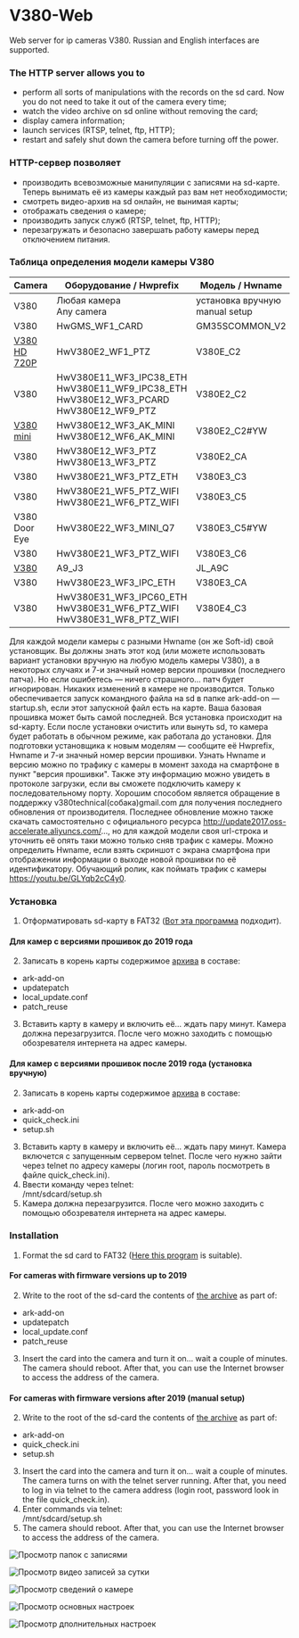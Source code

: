 # V380-Web
Web server for ip cameras V380. Russian and English interfaces are supported.  
### The HTTP server allows you to
- perform all sorts of manipulations with the records on the sd card. Now you do not need to take it out of the camera every time;
- watch the video archive on sd online without removing the card;
- display camera information;
- launch services (RTSP, telnet, ftp, HTTP);
- restart and safely shut down the camera before turning off the power.  
### HTTP-сервер позволяет
- производить всевозможные манипуляции с записями на sd-карте. Теперь вынимать её из камеры каждый раз вам нет необходимости;
- смотреть видео-архив на sd онлайн, не вынимая карты;
- отображать сведения о камере;
- производить запуск служб (RTSP, telnet, ftp, HTTP);
- перезагружать и безопасно завершать работу камеры перед отключением питания.
### Таблица определения модели камеры V380
| Camera | Оборудование / Hwprefix | Модель / Hwname | Установщик / Installer |
| --- | --- | --- | --- |
| V380 | Любая камера<br>Any camera | установка вручную<br>manual setup | [httpd_V380_any_manual.zip](https://github.com/Arkady23/V380-Web/releases/download/20210530/httpd_V380_any_manual_v20210620.zip) |
| V380 | HwGMS_WF1_CARD | GM35SCOMMON_V2 | [httpd_GM35SCOMMON_V2.zip](https://github.com/Arkady23/V380-Web/releases/download/20210530/httpd_GM35SCOMMON_V2_9090909_v20210620.zip) |
| [V380 HD 720P](https://aliexpress.ru/item/33010593004.html) | HwV380E2_WF1_PTZ | V380E_C2 | [httpd_V380E_C2.zip](https://github.com/Arkady23/V380-Web/releases/download/20210530/httpd_V380E_C2_9090909_v20210620.zip) |
| V380 | HwV380E11_WF3_IPC38_ETH<br>HwV380E11_WF9_IPC38_ETH<br>HwV380E12_WF3_PCARD<br>HwV380E12_WF9_PTZ | V380E2_C2 | [httpd_V380E2_C2.zip](https://github.com/Arkady23/V380-Web/releases/download/20210530/httpd_V380E2_C2_9090909_v20210620.zip) |
| [V380 mini](https://aliexpress.ru/item/4000944546368.html) | HwV380E12_WF3_AK_MINI<br>HwV380E12_WF6_AK_MINI | V380E2_C2#YW | [httpd_V380E2_C2.YW.zip](https://github.com/Arkady23/V380-Web/releases/download/20210530/httpd_V380E2_C2.YW_9090909_v20210620.zip) |
| V380 | HwV380E12_WF3_PTZ<br>HwV380E13_WF3_PTZ | V380E2_CA | [httpd_V380E2_CA.zip](https://github.com/Arkady23/V380-Web/releases/download/20210530/httpd_V380E2_CA_9090909_v20210620.zip) |
| V380 | HwV380E21_WF3_PTZ_ETH | V380E3_C3 | [httpd_V380E3_C3.zip](https://github.com/Arkady23/V380-Web/releases/download/20210530/httpd_V380E3_C3_9090909_v20210620.zip) |
| V380 | HwV380E21_WF5_PTZ_WIFI<br>HwV380E21_WF6_PTZ_WIFI | V380E3_C5 | [httpd_V380E3_C5.zip](https://github.com/Arkady23/V380-Web/releases/download/20210530/httpd_V380E3_C5_9090909_v20210620.zip) |
| V380 Door Eye | HwV380E22_WF3_MINI_Q7 | V380E3_C5#YW | [httpd_V380E3_C5.YW.zip](https://github.com/Arkady23/V380-Web/releases/download/20210530/httpd_V380E3_C5.YW_9090909_v20210620.zip) |
| V380 | HwV380E21_WF3_PTZ_WIFI | V380E3_C6 | [httpd_V380E3_C6.zip](https://github.com/Arkady23/V380-Web/releases/download/20210530/httpd_V380E3_C6_9090909_v20210620.zip) |
| [V380](https://aliexpress.ru/item/4001018956901.html) | A9_J3 | JL_A9C |  |
| V380 | HwV380E23_WF3_IPC_ETH | V380E3_CA | [httpd_V380E3_CA.zip](https://github.com/Arkady23/V380-Web/releases/download/20210530/httpd_V380E3_CA_9090909_v20210620.zip) |
| V380 | HwV380E31_WF3_IPC60_ETH<br>HwV380E31_WF6_PTZ_WIFI<br>HwV380E31_WF8_PTZ_WIFI | V380E4_C3 | [httpd_V380E4_C3.zip](https://github.com/Arkady23/V380-Web/releases/download/20210530/httpd_V380E4_C3_9090909_v20210620.zip) |

Для каждой модели камеры с разными Hwname (он же Soft-id) свой установщик. Вы должны знать этот код (или можете использовать вариант установки вручную на любую модель камеры V380), а в некоторых случаях и 7-и значный номер версии прошивки (последнего патча). Но если ошибетесь — ничего страшного... патч будет игнорирован. Никаких изменений в камере не производится. Только обеспечивается запуск командного файла на sd в папке ark-add-on — startup.sh, если этот запускной файл есть на карте. Ваша базовая прошивка может быть самой последней. Вся установка происходит на sd-карту. Если после установки очистить или вынуть sd, то камера будет работать в обычном режиме, как работала до установки. Для подготовки установщика к новым моделям — сообщите её Hwprefix, Hwname и 7-и значный номер версии прошивки. Узнать Hwname и версию можно по трафику с камеры в момент захода на смартфоне в пункт "версия прошивки". Также эту информацию можно увидеть в протоколе загрузки, если вы сможете подключить камеру к последовательному порту. Хорошим способом является обращение в поддержку v380technical(собака)gmail.com для получения последнего обновления от производителя. Последнее обновление можно также скачать самостоятельно с официального ресурса http://update2017.oss-accelerate.aliyuncs.com/..., но для каждой модели своя url-строка и уточнить её опять таки можно только сняв трафик с камеры. Можно определить Hwname, если взять скриншот с экрана смартфона при отображении информации о выходе новой прошивки по её идентификатору. Обучающий ролик, как поймать трафик с камеры https://youtu.be/GLYqb2cC4y0.
### Установка
1. Отформатировать sd-карту в FAT32 ([Вот эта программа](http://ridgecrop.co.uk/index.htm?guiformat.htm) подходит).
#### Для камер с версиями прошивок до 2019 года
2. Записать в корень карты содержимое [архива](https://github.com/Arkady23/V380-Web/releases/tag/20210530) в составе:
- ark-add-on
- updatepatch
- local_update.conf
- patch_reuse
3. Вставить карту в камеру и включить её... ждать пару минут. Камера должна перезагрузится. После чего можно заходить с помощью обозревателя интернета на адрес камеры. 
#### Для камер с версиями прошивок после 2019 года (установка вручную)
2. Записать в корень карты содержимое [архива](https://github.com/Arkady23/V380-Web/releases/download/20210530/httpd_V380_after_2019_v20210620.zip) в составе:
- ark-add-on
- quick_check.ini
- setup.sh
3. Вставить карту в камеру и включить её... ждать пару минут. Камера включется с запущенным сервером telnet. После чего нужно зайти через telnet по адресу камеры (логин root, пароль посмотреть в файле quick_check.ini).
4. Ввести команду через telnet:<br>
    /mnt/sdcard/setup.sh
5. Камера должна перезагрузится. После чего можно заходить с помощью обозревателя интернета на адрес камеры. 
### Installation
1. Format the sd card to FAT32 ([Here this program](http://ridgecrop.co.uk/index.htm?guiformat.htm) is suitable).
#### For cameras with firmware versions up to 2019
2. Write to the root of the sd-card the contents of [the archive](https://github.com/Arkady23/V380-Web/releases/tag/20210530) as part of:
- ark-add-on
- updatepatch
- local_update.conf
- patch_reuse
3. Insert the card into the camera and turn it on... wait a couple of minutes. The camera should reboot. After that, you can use the Internet browser to access the address of the camera.  
#### For cameras with firmware versions after 2019 (manual setup)
2. Write to the root of the sd-card the contents of [the archive](https://github.com/Arkady23/V380-Web/releases/download/20210530/httpd_V380_after_2019_v20210620.zip) as part of:
- ark-add-on
- quick_check.ini
- setup.sh
3. Insert the card into the camera and turn it on... wait a couple of minutes. The camera turns on with the telnet server running. After that, you need to log in via telnet to the camera address (login root, password look in the file quick_check.in).
4. Enter commands via telnet:<br>
    /mnt/sdcard/setup.sh<br>
5. The camera should reboot. After that, you can use the Internet browser to access the address of the camera. 

![Просмотр папок с записями](Screenshots/image_2021_05_30T07_36_48_243Z.png?raw=true)  

![Просмотр видео записей за сутки](Screenshots/image_2021_05_30T07_37_52_174Z.png?raw=true)  

![Просмотр сведений о камере](Screenshots/image_2021_05_30T07_38_32_727Z.png?raw=true)  

![Просмотр основных настроек](Screenshots/image_2021_05_30T07_39_06_740Z.png?raw=true)  

![Просмотр дполнительных настроек](Screenshots/image_2021_05_30T07_39_26_478Z.png?raw=true)
